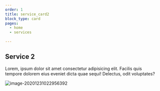 ```yaml
---
order: 1
title: service_card2
block_type: card
pages: 
  - home
  - services
  
---
```



## Service 2

Lorem, ipsum dolor sit amet consectetur adipisicing elit. Facilis quis tempore dolorem eius eveniet dicta quae sequi! Delectus, odit voluptates?

![image-20201231022956392](https://cdn.jsdelivr.net/gh/gaurangrshah/_shots@master/scrnshots/image-20201231022956392.png)
